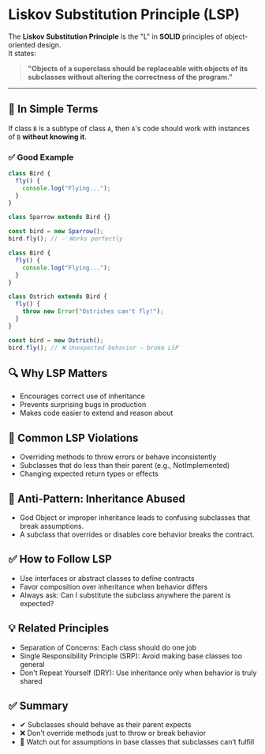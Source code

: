 # Liskov Substitution Principle (LSP)

The **Liskov Substitution Principle** is the "L" in **SOLID** principles of object-oriented design.  
It states:

> **"Objects of a superclass should be replaceable with objects of its subclasses without altering the correctness of the program."**

---

## 🧠 In Simple Terms

If class `B` is a subtype of class `A`, then `A`'s code should work with instances of `B` **without knowing it**.

### ✅ Good Example
```js
class Bird {
  fly() {
    console.log("Flying...");
  }
}

class Sparrow extends Bird {}

const bird = new Sparrow();
bird.fly(); // ✅ Works perfectly

class Bird {
  fly() {
    console.log("Flying...");
  }
}

class Ostrich extends Bird {
  fly() {
    throw new Error("Ostriches can't fly!");
  }
}

const bird = new Ostrich();
bird.fly(); // ❌ Unexpected behavior — broke LSP

```

## 🔍 Why LSP Matters
- Encourages correct use of inheritance
- Prevents surprising bugs in production
- Makes code easier to extend and reason about

## 🔁 Common LSP Violations
- Overriding methods to throw errors or behave inconsistently
- Subclasses that do less than their parent (e.g., NotImplemented)
- Changing expected return types or effects

## 🔄 Anti-Pattern: Inheritance Abused
- God Object or improper inheritance leads to confusing subclasses that break assumptions.
- A subclass that overrides or disables core behavior breaks the contract.

## ✅ How to Follow LSP
- Use interfaces or abstract classes to define contracts
- Favor composition over inheritance when behavior differs
- Always ask: Can I substitute the subclass anywhere the parent is expected?

## 💡 Related Principles
- Separation of Concerns: Each class should do one job
- Single Responsibility Principle (SRP): Avoid making base classes too general
- Don't Repeat Yourself (DRY): Use inheritance only when behavior is truly shared

## ✅ Summary
- ✔ Subclasses should behave as their parent expects
- ❌ Don't override methods just to throw or break behavior
- 👀 Watch out for assumptions in base classes that subclasses can’t fulfill